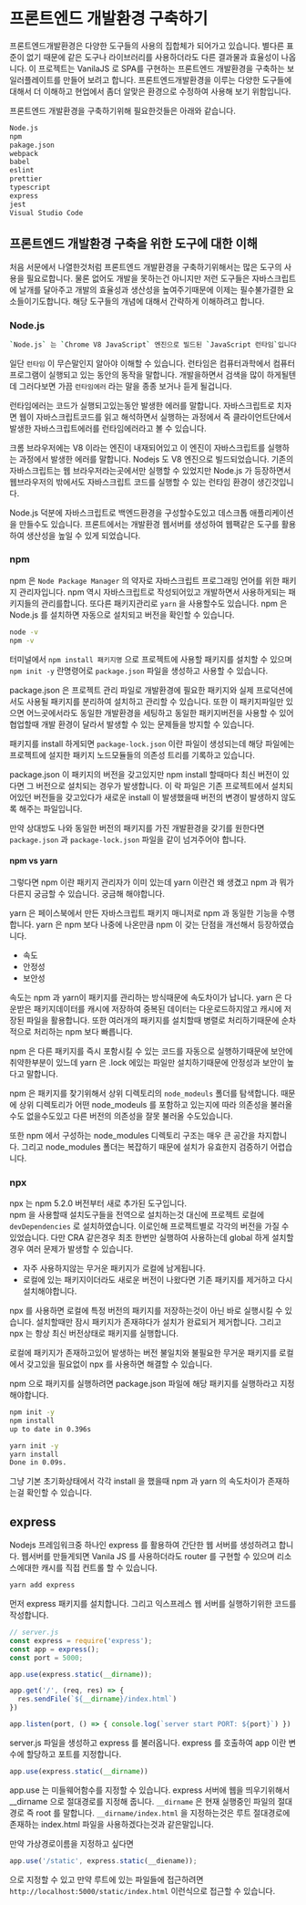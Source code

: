 # 프론트엔드 개발환경 구축하기
프론트엔드개발환경은 다양한 도구들의 사용의 집합체가 되어가고 있습니다. 별다른 표준이 없기 때문에 같은 도구나 라이브러리를 사용하더라도 다른 결과물과 효율성이 나옵니다. 이 프로젝트는 VanilaJS 로 SPA를 구현하는 프론트엔드 개발환경을 구축하는 보일러플레이트를 만들어 보려고 합니다. 프론트엔드개발환경을 이루는 다양한 도구들에 대해서 더 이해하고 현업에서 좀더 알맞은 환경으로 수정하여 사용해 보기 위함입니다.
  
프론트엔드 개발환경을 구축하기위해 필요한것들은 아래와 같습니다.
```bash
Node.js
npm
pakage.json
webpack
babel
eslint
prettier 
typescript
express
jest
Visual Studio Code
```

## 프론트엔드 개발환경 구축을 위한 도구에 대한 이해
처음 서문에서 나열한것처럼 프론트엔드 개발환경을 구축하기위해서는 많은 도구의 사용을 필요로합니다. 물론 없어도 개발을 못하는건 아니지만 저런 도구들은 자바스크립트에 날개를 달아주고 개발의 효율성과 생산성을 높여주기때문에 이제는 필수불가결한 요소들이기도합니다. 해당 도구들의 개념에 대해서 간략하게 이해하려고 합니다.

### Node.js
```bash
`Node.js` 는 `Chrome V8 JavaScript` 엔진으로 빌드된 `JavaScript 런타임`입니다. 
```
일단 `런타임` 이 무슨말인지 알아야 이해할 수 있습니다. 런타임은 컴퓨터과학에서 컴퓨터 프로그램이 실행되고 있는 동안의 동작을 말합니다. 개발을하면서 검색을 많이 하게될텐데 그러다보면 가끔 `런타임에러` 라는 말을 종종 보거나 듣게 될겁니다. 
  
런타임에러는 코드가 실행되고있는동안 발생한 에러를 말합니다. 자바스크립트로 치자면 웹이 자바스크립트코드를 읽고 해석하면서 실행하는 과정에서 즉 클라이언트단에서 발생한 자바스크립트에러를 런타임에러라고 볼 수 있습니다.
  
크롬 브라우저에는 V8 이라는 엔진이 내재되어있고 이 엔진이 자바스크립트를 실행하는 과정에서 발생한 에러를 말합니다. Nodejs 도 V8 엔진으로 빌드되었습니다. 기존의 자바스크립트는 웹 브라우저라는곳에서만 실행할 수 있었지만 Node.js 가 등장하면서 웹브라우저의 밖에서도 자바스크립트 코드를 실행할 수 있는 런타임 환경이 생긴것입니다.
  
Node.js 덕분에 자바스크립트로 백엔드환경을 구성할수도있고 데스크톱 애플리케이션을 만들수도 있습니다. 프론트에서는 개발환경 웹서버를 생성하여 웹팩같은 도구를 활용하여 생산성을 높일 수 있게 되었습니다.
  
### npm
npm 은 `Node Package Manager` 의 약자로 자바스크립트 프로그래밍 언어를 위한 패키지 관리자입니다. npm 역시 자바스크립트로 작성되어있고 개발하면서 사용하게되는 패키지들의 관리를합니다. 또다른 패키지관리로 `yarn` 을 사용할수도 있습니다. npm 은 Node.js 를 설치하면 자동으로 설치되고 버전을 확인할 수 있습니다.
```bash
node -v
npm -v
```
터미널에서 `npm install 패키지명` 으로 프로젝트에 사용할 패키지를 설치할 수 있으며 `npm init -y` 란명령어로 `package.json` 파일을 생성하고 사용할 수 있습니다. 
  
package.json 은 프로젝트 관리 파일로 개발환경에 필요한 패키지와 실제 프로덕션에서도 사용될 패키지를 분리하여 설치하고 관리할 수 있습니다. 또한 이 패키지파일만 있으면 어느곳에서라도 동일한 개발환경을 세팅하고 동일한 패키지버전을 사용할 수 있어 협업할때 개발 환경이 달라서 발생할 수 있는 문제들을 방지할 수 있습니다.
  
패키지를 install 하게되면 `package-lock.json` 이란 파일이 생성되는데 해당 파일에는 프로젝트에 설지한 패키지 노드모듈들의 의존성 트리를 기록하고 있습니다.
  
package.json 이 패키지의 버전을 갖고있지만 npm install 할때마다 최신 버전이 있다면 그 버전으로 설치되는 경우가 발생합니다. 이 락 파일은 기존 프로젝트에서 설치되어있던 버전들을 갖고있다가 새로운 install 이 발생했을때 버전의 변경이 발생하지 않도록 해주는 파일입니다.
  
만약 상대방도 나와 동일한 버전의 패키지를 가진 개발환경을 갖기를 원한다면 `package.json` 과 `package-lock.json` 파일을 같이 넘겨주어야 합니다.

#### npm vs yarn
그렇다면 npm 이란 패키지 관리자가 이미 있는데 yarn 이란건 왜 생겼고 npm 과 뭐가 다른지 궁금할 수 있습니다. 궁금해 해야합니다. 
  
yarn 은 페이스북에서 만든 자바스크립트 패키지 매니저로 npm 과 동일한 기능을 수행합니다. yarn 은 npm 보다 나중에 나온만큼 npm 이 갖는 단점을 개선해서 등장하였습니다.
- 속도
- 안정성
- 보안성
  
속도는 npm 과 yarn이 패키지를 관리하는 방식때문에 속도차이가 납니다. yarn 은 다운받은 패키지데이터를 캐시에 저장하여 중복된 데이터는 다운로드하지않고 캐시에 저장된 파일을 활용합니다. 또한 여러개의 패키지를 설치할때 병렬로 처리하기때문에 순차적으로 처리하는 npm 보다 빠릅니다.
  
npm 은 다른 패키지를 즉시 포함시킬 수 있는 코드를 자동으로 실행하기때문에 보안에 취약한부분이 있느데 yarn 은 .lock 에있는 파일만 설치하기때문에 안정성과 보안이 높다고 말합니다.
  
npm 은 패키지를 찾기위해서 상위 디렉토리의 `node_modeuls` 폴더를 탐색합니다. 때문에 상위 디렉토리가 어떤 node_modeuls 를 포함하고 있는지에 따라 의존성을 불러올수도 없을수도있고 다른 버전의 의존성을 잘못 불러올 수도있습니다.
  
또한 npm 에서 구성하는 node_modules 디렉토리 구조는 매우 큰 공간을 차지합니다. 그리고 node_modules 폴더는 복잡하기 때문에 설치가 유효한지 검증하기 어렵습니다.

### npx
npx 는 npm 5.2.0 버전부터 새로 추가된 도구입니다.  
npm 을 사용할때 설치도구들을 전역으로 설치하는것 대신에 프로젝트 로컬에 `devDependencies` 로 설치하였습니다. 이로인해 프로젝트별로 각각의 버전을 가질 수 있었습니다. 다만 CRA 같은경우 최초 한번만 실행하여 사용하는데 global 하게 설치할경우 여러 문제가 발생할 수 있습니다. 
- 자주 사용하지않는 무거운 패키지가 로컬에 남게됩니다.
- 로컬에 있는 패키지이더라도 새로운 버전이 나왔다면 기존 패키지를 제거하고 다시 설치해야합니다.
  
npx 를 사용하면 로컬에 특정 버전의 패키지를 저장하는것이 아닌 바로 실행시킬 수 있습니다. 설치할때만 잠시 패키지가 존재햐다가 설치가 완료되거 제거합니다. 그리고 npx 는 항상 최신 버전상태로 패키지를 실행합니다.
  
로컬에 패키지가 존재하고있어 발생하는 버전 불일치와 불필요한 무거운 패키지를 로컬에서 갖고있을 필요없이 npx 를 사용하면 해결할 수 있습니다.
  
npm 으로 패키지를 실행하려면 package.json 파일에 해당 패키지를 실행하라고 지정해야합니다.
```bash
npm init -y
npm install
up to date in 0.396s

yarn init -y
yarn install
Done in 0.09s.
```
그냥 기본 초기화상태에서 각각 install 을 했을때 npm 과 yarn 의 속도차이가 존재하는걸 확인할 수 있습니다. 

## express
Nodejs 프레임워크중 하나인 express 를 활용하여 간단한 웹 서버를 생성하려고 합니다. 웹서버를 만들게되면 Vanila JS 를 사용하더라도 router 를 구현할 수 있으며 리소스에대한 캐시를 직접 컨트롤 할 수 있습니다. 
  
```bash
yarn add express
```
먼저 express 패키지를 설치합니다. 그리고 익스프레스 웹 서버를 실행하기위한 코드를 작성합니다.

```js
// server.js
const express = require('express');
const app = express();
const port = 5000;

app.use(express.static(__dirname));

app.get('/', (req, res) => {
  res.sendFile(`${__dirname}/index.html`)
})

app.listen(port, () => { console.log(`server start PORT: ${port}`) })
```
server.js 파일을 생성하고 express 를 불러옵니다. express 를 호출하여 app 이란 변수에 할당하고 포트를 지정합니다. 
```js
app.use(express.static(__dirname))
```
app.use 는 미들웨어함수를 지정할 수 있습니다. express 서버에 웹을 띄우기위해서 __dirname 으로 절대경로를 지정해 줍니다. `__dirname` 은 현재 실행중인 파일의 절대경로 즉 root 를 말합니다.
`__dirname/index.html` 을 지정하는것은 루트 절대경로에 존재하는 index.html 파일을 사용하겠다는것과 같은말입니다. 
  
만약 가상경로이름을 지정하고 싶다면
```js
app.use('/static', express.static(__diename));
```
으로 지정할 수 있고 만약 루트에 있는 파일들에 접근하려면 `http://localhost:5000/static/index.html` 이런식으로 접근할 수 있습니다.








<!-- ## express

Nodejs 웹 프레임워크이며 서버를 구성할 수 있습니다. HTTP 통신요청에 대한 핸들러를 만들거나 웹서버로 만들수도 있습니다.

### 설치

```bash
npm init -y
npm i express
```

[npm(Node Package Manager)](https://www.npmjs.com/) 는 자바스크립트를위한 패키지 관리자로 자바스크립트의 런타임환경인 [Node.js](https://nodejs.org/ko/) 의 기본 패키지 관리자입니다. Node.js 를 설치하면 자동으로 딸려옵니다.

Nodejs 는 V8 엔진으로 빌드된 자바스크립트 런타임입니다. V8 엔진은 크롬에서도 사용중인 자바스크립트실행 엔진입니다.

```js
node - v; // v14.16.0
npm - v; // 6.14.11
```

만약 Node.js 가 설치되어있는지 확인하고싶으면 터미널에 위와같은 명령어로 버전이 뜨는지 확인하면 됩니다.

다시 돌아와서

```bash
npm init -y
```

해당 명령어는 `package.json` 이라는 파일이 생성되게 해주는데 `-y` 를 붙여주게되면 대화형 설치를 건너띌 수 있습니다. `-y` 라는 옵션 없이 `npm init` 을 사용하면 몇가지 질의를 거쳐 파일이 생성됩니다. 프로젝트명이라던지 진입점 파일명은 index.js 로 할건지 `author` 는 누군지 등등

```json
{
  "name": "boilerplate",
  "version": "1.0.0",
  "description": "",
  "main": "index.js",
  "scripts": {
    "test": "echo \"Error: no test specified\" && exit 1"
  },
  "repository": {
    "type": "git",
    "url": "git+https://github.com/kangyongseok/boilerplate_js.git"
  },
  "keywords": [],
  "author": "",
  "license": "ISC",
  "bugs": {
    "url": "https://github.com/kangyongseok/boilerplate_js/issues"
  },
  "homepage": "https://github.com/kangyongseok/boilerplate_js#readme"
}
```

저는 지금 `github` 이 연동된 상태라 자동으로 `repository` 나 버그리포트가 남을 issues 와 깃헙페이지가 자동으로 작성되어서 생성되었습니다.

해당 파일은 패키지를 관리하고 스크립트 명령어를 정의할 수 있으며 해당 파일만 있으면 어디서든 동일한 패키지파일을 동일한 버전으로 사용할 수 있습니다. 만약 재설치가 필요로 하다면 해당 파일이 위치한 루트디렉토리에서 `npm i` or `npm install` 명령어만 입력해주면 됩니다.

하나씩 살펴보겠습니다.

- `name`: npm 을통해 자바스크립트 패키지를 설치해 활용할 수도있지만 내가 만든 패키지를 업로드할 수도있습니다. 그때 이 네임은 패키지명이되고 `version` 과 함께 완전히 고유한 식별자를 형성합니다.
- `version`: npm 에 패키지를 개시할거라면 버전변경과 함께 제공해야합니다.
- `description`: 패키지에 대한 설명을 작성합니다. 패키지를 서치할때 도움되는 설명을 적으면 됩니다.
- `main`: 진입점 파일을 명시합니다.
- `scripts`: 다양한 스크립트 명령어를 지정할 수 있습니다.
  - ex) `npm run test`
- `keywords`: description 과 마찬가지로 npm 에서 패키지를 서치할때 도움되는 키워드를 배열로 나열할 수 있습니다.
- `license`: 는 패키지에 대해 사용할 수 있는 권한을 명시하는것이라고 볼 수 있습니다.

이 package.json 중에서 중요하게 알아야할 부분은 npm 에 새 패키지 파일을 올릴것이 아니라면

- script
- dependencies
- devDependencies

이렇게 세가지를 제일 눈여겨봐야합니다.

- dependencies
- devDependencies

이 두가지는 아직 추가되지않았는데 `npm i 패키지명` 을 통해서 추가할 수 있습니다. 해당 프로젝트는 여기에 추가된 패키지들에 의존성을 갖는다 라고 해석할 수 있고 `development` 환경인지 `production` 환경인지에 따라 추가되는 곳이 달라집니다.

개발환경에서 필요한 패키지인경우 `devDependencies` 에 추가를해야하고 배포시에도 활용되는 패키지라면 `dependencies` 에 추가되어야 합니다.

추가되는 방식은 설치할때 옵션으로 지정해줘야합니다.

```js
npm i --save -D 패키지명 // devDependencies 에 추가
npm i --save 패키지명 // dependencies 에 추가
```

만약 npm 버전이 5 이상이라면 `--save` 라는 옵션은 지정하지않아도됩니다. 자동으로 포함되어있어서 `npm -i 패키지명` 만 해도 자동으로 `dependencies` 환경으로 추가가됩니다.

```bash
npm i express
```

이걸 하기위해서 이 먼길을 돌아왔습니다. express 라는 패키지를 설치해서 서버를 구성하려고 합니다. express 가 없었을땐 내장된 http 모듈을 불러와서 서버를 세팅해야했는데 꽤 번거로운 부분들이 많이 있었습니다. 이런 부분들은 express 를 사용함으로써 클린하게 사용가능하고 쉽게 서버를 구축하고 활용할 수 있습니다.

```json
{
  "dependencies": {
    "express": "^4.17.1"
  }
}
```

`-D` 라는 옵션을 붙이지 않았기 때문에 `dependencies` 에 추가된걸 확인할 수 있습니다. 만약 패키지를 제거하고싶다면 `npm uninstall 패키지명` 을 입력해주면 패키지가 제거됩니다.

### express 실행

이제 express 를 실행해 보도록 하겠습니다. 루트디렉토리에 `server.js` 파일 을 생성하고 아래와 같은 코드를 작성합니다.

```js
const express = require('express');
const app = express();
const PORT = 3000;

app.get('/', function(req, res) {
  res.send('Hello World!');
});

function handelListen() {
  console.log(`Server Start ${PORT}`);
}

app.listen(PORT, handelListen);
```

## webpack

```bash
npm install webpack webpack-dev-middleware webpack-hot-middleware -D
```

webpack 은 번들러이다. 웹팩을 사용하면 흩어져있던 파일들을 하나의 파일로 만들 수 있고 개발환경과 실환경을 나눠서 번들링되도록 만들수도있습니다.

그리고 이런 webpack 과 express 를 같이 사용하면 변경사항을 자동으로 반영하는 `hot reload` 환경을 만들 수 있습니다. 다른 의존성 패키지 모듈의 도움을 받아 웹팩과 express 환경설정을 통해 가능합니다.

## babel

## ESlint

```bash
npm i -D eslint
npx eslint --init
```

## Prettier

```bash
npm i -D --save-exact prettier
```

### Prettier 와 ESlint 충돌 방지

```bash
npm i -D eslint-plugin-prettier eslint-config-prettier
```

**eslint-plugin-prettier**
eslint 에 프리티어의 포매팅 기능을 추가

**eslint-config-prettier**
eslint 에서 프리티어와 겹치는 포매팅을 제거 -->
